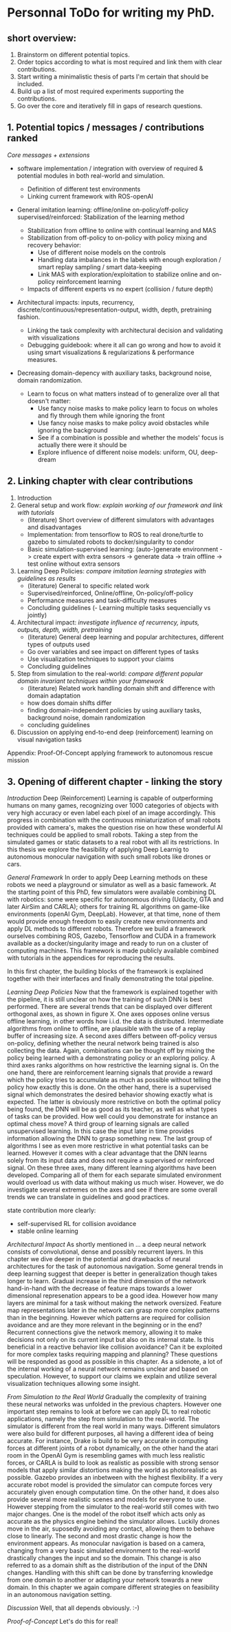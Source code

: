 # Personnal ToDo for writing my PhD.

## short overview:

1. Brainstorm on different potential topics.
2. Order topics according to what is most required and link them with clear contributions.
3. Start writing a minimalistic thesis of parts I'm certain that should be included.
4. Build up a list of most required experiments supporting the contributions.
5. Go over the core and iteratively fill in gaps of research questions.

## 1. Potential topics / messages / contributions ranked

_Core messages + extensions_

- software implementation / integration with overview of required & potential modules in both real-world and simulation.
	- Definition of different test environments
	- Linking current framework with ROS-openAI

- General imitation learning: offline/online on-policy/off-policy supervised/reinforced: Stabilization of the learning method
	- Stabilization from offline to online with continual learning and MAS
	- Stabilization from off-policy to on-policy with policy mixing and recovery behavior:
		- Use of different noise models on the controls
		- Handling data imbalances in the labels with enough exploration / smart replay sampling / smart data-keeping
		- Link MAS with exploration/exploitation to stabilize online and on-policy reinforcement learning
	- Impacts of different experts vs no expert (collision / future depth)

- Architectural impacts: inputs, recurrency, discrete/continuous/representation-output, width, depth, pretraining fashion.
	- Linking the task complexity with architectural decision and validating with visualizations
	- Debugging guidebook: where it all can go wrong and how to avoid it using smart visualizations & regularizations & performance measures.

- Decreasing domain-depency with auxiliary tasks, background noise, domain randomization.
	- Learn to focus on what matters instead of to generalize over all that doesn't matter:
		- Use fancy noise masks to make policy learn to focus on wholes and fly through them while ignoring the front
		- Use fancy noise masks to make policy avoid obstacles while ignoring the background
		- See if a combination is possible and whether the models' focus is actually there were it should be
		- Explore influence of different noise models: uniform, OU, deep-dream

## 2. Linking chapter with clear contributions

1. Introduction
2. General setup and work flow: _explain working of our framework and link with tutorials_
	- (literature) Short overview of different simulators with advantages and disadvantages
	- Implementation: from tensorflow to ROS to real drone/turtle to gazebo to simulated robots to docker/singularity to condor
	- Basic simulation-supervised learning: (auto-)generate environment -> create expert with extra sensors -> generate data -> train offline -> test online without extra sensors
3. Learning Deep Policies: _compare imitation learning strategies with guidelines as results_
	- (literature) General to specific related work
	- Supervised/reinforced, Online/offline, On-policy/off-policy
	- Performance measures and task-difficulty measures
	- Concluding guidelines
	(- Learning multiple tasks sequencially vs jointly)
4. Architectural impact: _investigate influence of recurrency, inputs, outputs, depth, width, pretraining_
	- (literature) General deep learning and popular architectures, different types of outputs used
	- Go over variables and see impact on different types of tasks
	- Use visualization techniques to support your claims
	- Concluding guidelines
5. Step from simulation to the real-world: _compare different popular domain invariant techniques within your framework_
	- (literature) Related work handling domain shift and difference with domain adaptation
	- how does domain shifts differ
	- finding domain-independent policies by using auxiliary tasks, background noise, domain randomization
	- concluding guidelines
6. Discussion on applying end-to-end deep (reinforcement) learning on visual navigation tasks

Appendix: Proof-Of-Concept applying framework to autonomous rescue mission

## 3. Opening of different chapter -  linking the story

_Introduction_
Deep (Reinforcement) Learning is capable of outperforming humans on many games, recognizing over 1000 categories of objects with very high accuracy or even label each pixel of an image accordingly. This progress in combination with the continuous miniaturization of small robots provided with camera's, makes the question rise on how these wonderful AI techniques could be applied to small robots. Taking a step from the simulated games or static datasets to a real robot with all its restrictions. In this thesis we explore the feasibility of applying Deep Learnig to autonomous monocular navigation with such small robots like drones or cars.

_General Framework_
In order to apply Deep Learning methods on these robots we need a playground or simulator as well as a basic famework.
At the starting point of this PhD, few simulators were available combining DL with robotics: 
some were specific for autonomous driving (Udacity, GTA and later AirSim and CARLA); 
others for training RL algorithms on game-like environments (openAI Gym, DeepLab). 
However, at that time, none of them would provide enough freedom to easily create new environments and apply DL methods to different robots.
Therefore we build a framework ourselves combining ROS, Gazebo, Tensorflow and CUDA in a framework available as a docker/singularity image and ready to run on a cluster of computing machines. 
This framework is made publicly available combined with tutorials in the appendices for reproducing the results.

In this first chapter, the building blocks of the framework is explained together with their interfaces and finally demonstrating the total pipeline.

_Learning Deep Policies_
Now that the framework is explained together with the pipeline, it is still unclear on how the training of such DNN is best performed. 
There are several trends that can be displayed over different orthogonal axes, as shown in figure X.
One axes opposes online versus offline learning, in other words how i.i.d. the data is distributed. 
Intermediate algorithms from online to offline, are plausible with the use of a replay buffer of increasing size.
A second axes differs between off-policy versus on-policy, defining whether the neural network being trained is also collecting the data.
Again, combinations can be thought off by mixing the policy being learned with a demonstrating policy or an exploring policy.
A third axes ranks algorithms on how restrictive the learning signal is. 
On the one hand, there are reinforcement learning signals that provide a reward which the policy tries to accumulate as much as possible without telling the policy how exactly this is done.
On the other hand, there is a supervised signal which demonstrates the desired behavior showing exactly what is expected.
The latter is obviously more restrictive on both the optimal policy being found, the DNN will be as good as its teacher, as well as what types of tasks can be provided.
How well could you demonstrate for instance an optimal chess move?
A third group of learning signals are called unsupervised learning. 
In this case the input later in time provides information allowing the DNN to grasp something new.
The last group of algorithms I see as even more restrictive in what potential tasks can be learned.
However it comes with a clear advantage that the DNN learns solely from its input data and does not require a supervised or reinforced signal.
On these three axes, many different learning algorithms have been developed.
Comparing all of them for each separate simulated environment would overload us with data without making us much wiser. 
However, we do investigate several extremes on the axes and see if there are some overall trends we can translate in guidelines and good practices.

state contribution more clearly:

- self-supervised RL for collision avoidance 
- stable online learning

_Architectural Impact_
As shortly mentioned in ... a deep neural network consists of convolutional, dense and possibly recurrent layers.
In this chapter we dive deeper in the potential and drawbacks of neural architectures for the task of autonomous navigation.
Some general trends in deep learning suggest that deeper is better in generalization though takes longer to learn. 
Gradual increase in the third dimension of the network hand-in-hand with the decrease of feature maps towards a lower dimensional represenation appears to be a good idea.
However how many layers are minimal for a task without making the network oversized.
Feature map representations later in the network can grasp more complex patterns than in the beginning. 
However which patterns are required for collision avoidance and are they more relevant in the beginning or in the end?
Recurrent connections give the network memory, allowing it to make decisions not only on its current input but also on its internal state.
Is this beneficial in a reactive behavior like collision avoidance? 
Can it be exploited for more complex tasks requiring mapping and planning?
These questions will be responded as good as possible in this chapter. 
As a sidenote, a lot of the internal working of a neural network remains unclear and based on speculation. 
However, to support our claims we explain and utilize several visualization techniques allowing some insight.

_From Simulation to the Real World_
Gradually the complexity of training these neural networks was unfolded in the previous chapters.
However one important step remains to look at before we can apply DL to real robotic applications, namely the step from simulation to the real-world.
The simulator is different from the real world in many ways. Different simulators were also build for different purposes, all having a different idea of being accurate.
For instance, Drake is build to be very accurate in computing forces at different joints of a robot dynamically, on the other hand the atari room in the OpenAI Gym is resembling games with much less realistic forces, or CARLA is build to look as realistic as possible with strong sensor models that apply similar distortions making the world as photorealistic as possible. Gazebo provides an inbetween with the highest flexibility. If a very accurate robot model is provided the simulator can compute forces very accurately given enough computation time. On the other hand, it does also provide several more realistic scenes and models for everyone to use.
However stepping from the simulator to the real-world still comes with two major changes.
One is the model of the robot itself which acts only as accurate as the physics engine behind the simulator allows. 
Luckily drones move in the air, suposedly avoiding any contact, allowing them to behave close to linearly.
The second and most drastic change is how the environment appears. 
As monocular navigation is based on a camera, changing from a very basic simulated environment to the real-world drastically changes the input and so the domain. 
This change is also referred to as a domain shift as the distribution of the input of the DNN changes. 
Handling with this shift can be done by transferring knowledge from one domain to another or adapting your network towards a new domain.
In this chapter we again compare different strategies on feasibility in an autonomous navigation setting.

_Discussion_
Well, that all depends obviously. :-)

_Proof-of-Concept_
Let's do this for real!


